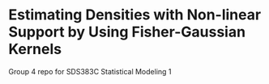 # Estimating Densities with Non-linear Support by Using Fisher-Gaussian Kernels

Group 4 repo for SDS383C Statistical Modeling 1
